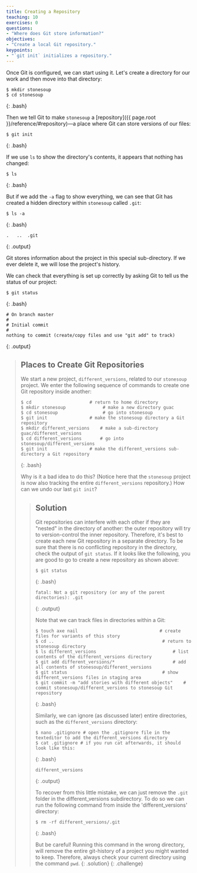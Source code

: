 ```yaml
---
title: Creating a Repository
teaching: 10
exercises: 0
questions:
- "Where does Git store information?"
objectives:
- "Create a local Git repository."
keypoints:
- "`git init` initializes a repository."
---
```


Once Git is configured,
we can start using it.
Let's create a directory for our work and then move into that directory:

~~~
$ mkdir stonesoup
$ cd stonesoup
~~~
{: .bash}

Then we tell Git to make `stonesoup` a [repository]({{ page.root }}/reference/#repository)—a place where
Git can store versions of our files:

~~~
$ git init
~~~
{: .bash}

If we use `ls` to show the directory's contents,
it appears that nothing has changed:

~~~
$ ls
~~~
{: .bash}

But if we add the `-a` flag to show everything,
we can see that Git has created a hidden directory within `stonesoup` called `.git`:

~~~
$ ls -a
~~~
{: .bash}

~~~
.	..	.git
~~~
{: .output}

Git stores information about the project in this special sub-directory.
If we ever delete it,
we will lose the project's history.

We can check that everything is set up correctly
by asking Git to tell us the status of our project:

~~~
$ git status
~~~
{: .bash}

~~~
# On branch master
#
# Initial commit
#
nothing to commit (create/copy files and use "git add" to track)
~~~
{: .output}

> ## Places to Create Git Repositories
>
> We start a new project, `different_versions`, related to our `stonesoup` project.
> We enter the following sequence of commands to
> create one Git repository inside another:
>
> ~~~
> $ cd                      # return to home directory
> $ mkdir stonesoup              # make a new directory guac
> $ cd stonesoup                 # go into stonesoup
> $ git init                # make the stonesoup directory a Git repository
> $ mkdir different_versions    # make a sub-directory guac/different_versions
> $ cd different_versions       # go into stonesoup/different_versions
> $ git init                # make the different_versions sub-directory a Git repository
> ~~~
> {: .bash}
>
> Why is it a bad idea to do this? (Notice here that the `stonesoup` project is now also tracking the entire `different_versions` repository.)
> How can we undo our last `git init`?
>
> > ## Solution
> >
> > Git repositories can interfere with each other if they are "nested" in the
> > directory of another: the outer repository will try to version-control 
> > the inner repository. Therefore, it's best to create each new Git
> > repository in a separate directory. To be sure that there is no conflicting
> > repository in the directory, check the output of `git status`. If it looks
> > like the following, you are good to go to create a new repository as shown 
> > above:
> >
> > ~~~
> > $ git status
> > ~~~
> > {: .bash}
> > ~~~
> > fatal: Not a git repository (or any of the parent directories): .git
> > ~~~
> > {: .output}
> >
> > Note that we can track files in directories within a Git:
> >
> > ~~~
> > $ touch axe nail                               # create files for variants of this story
> > $ cd ..                                         # return to stonesoup directory
> > $ ls different_versions                             # list contents of the different_versions directory
> > $ git add different_versions/*                      # add all contents of stonesoup/different_versions
> > $ git status                                    # show different_versions files in staging area
> > $ git commit -m "add stories with different objects"    # commit stonesoup/different_versions to stonesoup Git repository
> > ~~~
> > {: .bash}
> >
> > Similarly, we can ignore (as discussed later) entire directories, such as the `different_versions` directory:
> >
> > ~~~
> > $ nano .gitignore # open the .gitignore file in the texteditor to add the different_versions directory
> > $ cat .gitignore # if you run cat afterwards, it should look like this:
> > ~~~
> > {: .bash}
> >
> > ~~~
> > different_versions
> > ~~~
> > {: .output}
> >
> > To recover from this little mistake, we can just remove the `.git`
> > folder in the different_versions subdirectory. To do so we can run the following command from inside the 'different_versions' directory:
> >
> > ~~~
> > $ rm -rf different_versions/.git
> > ~~~
> > {: .bash}
> >
> > But be careful! Running this command in the wrong directory, will remove
> > the entire git-history of a project you might wanted to keep. Therefore, always check your current directory using the
> > command `pwd`.
> {: .solution}
{: .challenge}
